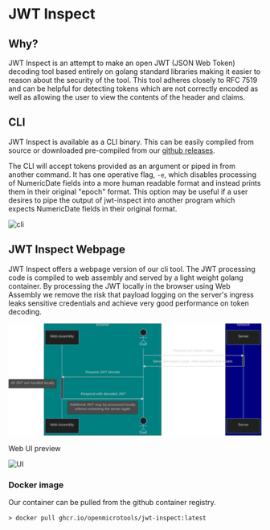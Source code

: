 # JWT Inspect

## Why?

JWT Inspect is an attempt to make an open JWT (JSON Web Token) decoding tool based entirely on golang standard libraries making it easier to reason about the security of the tool. This tool adheres closely to RFC 7519 and can be helpful for detecting tokens which are not correctly encoded as well as allowing the user to view the contents of the header and claims.

## CLI

JWT Inspect is available as a CLI binary. This can be easily compiled from source or downloaded pre-compiled from our [github releases](https://github.com/openmicrotools/jwt-inspect/releases).

The CLI will accept tokens provided as an argument or piped in from another command. It has one operative flag, `-e`, which disables processing of NumericDate fields into a more human readable format and instead prints them in their original "epoch" format. This option may be useful if a user desires to pipe the output of jwt-inspect into another program which expects NumericDate fields in their original format.

![cli](https://user-images.githubusercontent.com/4520812/225171620-3500a322-94cf-47ba-9345-c95d1a8c827a.gif)

## JWT Inspect Webpage

JWT Inspect offers a webpage version of our cli tool. The JWT processing code is compiled to web assembly and served by a light weight golang container. By processing the JWT locally in the browser using Web Assembly we remove the risk that payload logging on the server's ingress leaks sensitive credentials and achieve very good performance on token decoding.

![sequence diagram for our JWT Inspect Webpage](docs/assets/webpage_sequence.png)

<!---

github doesn't presently render mermaid correctly. This was rendered on mermaid.live, exported as svg, imported into GIMP, cropped and then exported as a png.

```mermaid
  sequenceDiagram
  box Teal Browser
  Participant Web Assembly
  Actor User
  end
  box Navy Network
  participant Server
  end
  User->>+Server: Request jwt-inspect page
  Server->>-User: Serve jwt-inspect page, web assembly and assets
  User->>+Web Assembly: Request JWT decode
  Note left of Web Assembly: All JWT are handled locally
  Web Assembly->>-User: Respond with decoded JWT
  Note right of Web Assembly: Additional JWT may be processed locally<BR/>without contacting the server again
```
--->

Web UI preview

![UI](../docs/../jwt-inspect/docs/assets/web_ui.png)

### Docker image

Our container can be pulled from the github container registry.

```shell
> docker pull ghcr.io/openmicrotools/jwt-inspect:latest
```

